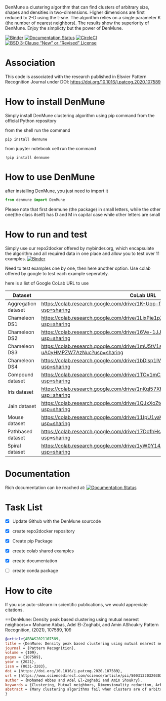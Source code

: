 DenMune a clustering algorithm that can find clusters of arbitrary size, shapes and densities in two-dimensions. Higher dimensions are first reduced to 2-D using the t-sne. The algorithm relies on a single parameter K (the number of nearest neighbors). The results show the superiority of DenMune. Enjoy the simplicty but the power of DenMune.

[![Binder](https://mybinder.org/badge_logo.svg)](https://mybinder.org/v2/gh/egy1st/denmune-clustering-algorithm/HEAD)
[![Documentation Status](https://readthedocs.org/projects/denmune-docs/badge/?version=latest)](https://denmune-docs.readthedocs.io/en/latest/?badge=latest)
[![CircleCI](https://circleci.com/gh/egy1st/denmune-clustering-algorithm/tree/main.svg?style=svg)](https://circleci.com/gh/egy1st/denmune-clustering-algorithm/tree/main)
[![BSD 3-Clause “New” or “Revised” License](https://upload.wikimedia.org/wikipedia/commons/d/d5/License_icon-bsd-88x31.svg "BSD 3-Clause “New” or “Revised” License")](https://choosealicense.com/licenses/bsd-3-clause/)

Association
======
This code is associated with the research published in Elsvier Pattern Recognition Journal under DOI: https://doi.org/10.1016/j.patcog.2020.107589

How to install DenMune
====
Simply install DenMune clustering algorithm using pip command from the official Python repository

from the shell run the command
```shell
pip install denmune
```
from jupyter notebook cell run the command
```jupyter
!pip install denmune
```
How to use  DenMune
====
after installing DenMune, you just need to import it 

```python
from denmune import DenMune
```

Please note that first denmune (the package) in small letters, while the other one(the class itself) has D and M in capital case while other letters are small

How to run and test
======
Simply use our repo2docker offered by mybinder.org, which encapsulate the algorithm and all required data in one place and allow you to test over 11 examples. 
[![Binder](https://mybinder.org/badge_logo.svg)](https://mybinder.org/v2/gh/egy1st/denmune-clustering-algorithm/HEAD)


Need to test examples one by one, then here another option. Use colab offered by google to test each example seperately.

here is a list of Google CoLab URL to use

| Dataset | CoLab URL |
----------| ---------------------------------------------------------------------------------------------------|
| Aggregation dataset | https://colab.research.google.com/drive/1K-Uqp-fmETmic4VZoZvV5t5XgRTzf4KO?usp=sharing |
| Chameleon DS1 | https://colab.research.google.com/drive/1LixPie1pZdWHxF1CXJIlwh1uTq-4iFYp?usp=sharing |
| Chameleon DS2 | https://colab.research.google.com/drive/16Ve-1JJCgTQrX7ITJjDrSXWmwT9tG1AA?usp=sharing |
| Chameleon DS3 | https://colab.research.google.com/drive/1mU5tV1sYWJpxqwyG-uA0yHMPZW7AzNuc?usp=sharing |
| Chameleon DS4 | https://colab.research.google.com/drive/1bDlsp1lVTDDXrDM8uWvo0_UY6ek73vUu?usp=sharing |
| Compound dataset | https://colab.research.google.com/drive/1TOv1mCLvAN24qvkh1f9H-ZERDgfoSMP6?usp=sharing |
| Iris dataset | https://colab.research.google.com/drive/1nKql57Xh7xVVu6NpTbg3vRdRg42R7hjm?usp=sharing |
| Jain dataset | https://colab.research.google.com/drive/1QJxXoZtoaMi3gvagZ2FPUtri4qbXOGl9?usp=sharing |
| Mouse dataset | https://colab.research.google.com/drive/11IpU1yaVaCa4H-d9yuwkjzywBfEfQGIp?usp=sharing |
| Pathbased dataset| https://colab.research.google.com/drive/17DofhHs5I2xyhnNPJ6RWETDf7Te71TKm?usp=sharing |
| Spiral dataset|https://colab.research.google.com/drive/1yW0Y14AiQYM6g7X4bJmUb3x3nson7Xup?usp=sharing |




Documentation
====
Rich documentation can be reached at:
[![Documentation Status](https://readthedocs.org/projects/denmune-docs/badge/?version=latest)](https://denmune-docs.readthedocs.io/en/latest/?badge=latest)



Task List
====
- [x] Update Github with the DenMune sourcode
- [x] create repo2docker repository
- [x] Create pip Package
- [x] create colab shared examples
- [x] create documentation
- [ ] create conda package



How to cite
=====
If you use auto-sklearn in scientific publications, we would appreciate citations.

==DenMune: Density peak based clustering using mutual nearest neighbors==
Mohame Abbas, Adel El-Zoghabi, and Amin AShoukry
Pattern Recognition, (2021), 107589, 109

```bib
@article{ABBAS2021107589,
title = {DenMune: Density peak based clustering using mutual nearest neighbors},
journal = {Pattern Recognition},
volume = {109},
pages = {107589},
year = {2021},
issn = {0031-3203},
doi = {https://doi.org/10.1016/j.patcog.2020.107589},
url = {https://www.sciencedirect.com/science/article/pii/S0031320320303927},
author = {Mohamed Abbas and Adel El-Zoghabi and Amin Shoukry},
keywords = {Clustering, Mutual neighbors, Dimensionality reduction, Arbitrary shapes, Pattern recognition, Nearest neighbors, Density peak},
abstract = {Many clustering algorithms fail when clusters are of arbitrary shapes, of varying densities, or the data classes are unbalanced and close to each other, even in two dimensions. A novel clustering algorithm “DenMune” is presented to meet this challenge. It is based on identifying dense regions using mutual nearest neighborhoods of size K, where K is the only parameter required from the user, besides obeying the mutual nearest neighbor consistency principle. The algorithm is stable for a wide range of values of K. Moreover, it is able to automatically detect and remove noise from the clustering process as well as detecting the target clusters. It produces robust results on various low and high dimensional datasets relative to several known state of the art clustering algorithms.}
}
```
